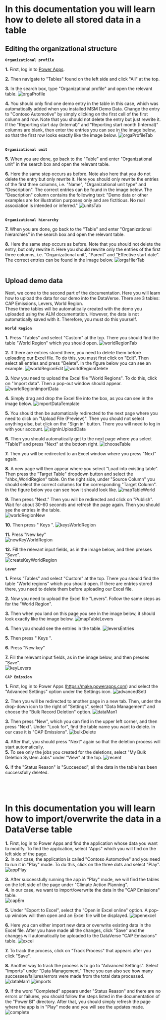 # In this documentation you will learn how to delete all stored data in a table

## Editing the organizational structure

**`Organizational profile`**

**1.** First, log in to [Power Apps](https://make.powerapps.com/).

**2.** Then navigate to "Tables" found on the left side and click "All" at the top.

**3.** In the search box, type "Organizational profile" and open the relevant table.
  ![orgaProfile](https://github.com/shbxio/CAP/assets/43991954/f1b3530a-9a3a-408b-ab7b-5095c7278f88)

**4.** You should only find one demo entry in the table in this case, which was automatically added when you installed MSM Demo Data. Change the entry to "Contoso Automotive" by simply clicking on the first cell of the first column and row. Note that you should not delete the entry but just rewrite it. If the "Reporting start day (Internal)" and "Reporting start month (Internal)" columns are blank, then enter the entries you can see in the image below, so that the first row looks exactly like the image below.
  ![orgaProfileTab](https://github.com/shbxio/CAP/assets/43991954/038cf34f-60d9-41a1-aaeb-81b097663aaf)
<br />
<br />

**`Organizational unit`**  

**5.** When you are done, go back to the "Table" and enter "Organizational unit" in the search box and open the relevant table.

**6.** Here the same step occurs as before. Note also here that you do not delete the entry but only rewrite it. Here you should only rewrite the entries of the first three columns, i.e. "Name", "Organizational unit type" and "Description". The correct entries can be found in the image below. The "Description" column contains the following text: "Demo data or other examples are for illustration purposes only and are fictitious. No real association is intended or inferred."
  ![unitsTab](https://github.com/shbxio/CAP/assets/43991954/fe9c3a39-21b0-4416-bcf3-76e9228c9b9f)
<br />
<br />

**`Organizational hierarchy`**

**7.** When you are done, go back to the "Table" and enter "Organizational hierarchies" in the search box and open the relevant table.

**8.** Here the same step occurs as before. Note that you should not delete the entry, but only rewrite it. Here you should rewrite only the entries of the first three columns, i.e. "Organizational unit", "Parent" and "Effective start date". The correct entries can be found in the image below.
  ![orgaHierTab](https://github.com/shbxio/CAP/assets/43991954/b76ac2df-7d4f-4c9b-9c88-71c8e6b4e56d)
<br />
<br />


## Upload demo data

Next, we come to the second part of the documentation. Here you will learn how to upload the data for our demo into the DataVerse. There are 3 tables: CAP Emissions, Levers, World Region. <br>
These three tables will be automatically created with the demo you uploaded using the ALM documentation. However, the data is not automatically saved with it. Therefore, you must do this yourself.

**`World Region`** 

**1.** Press "Tables" and select "Custom" at the top. There you should find the table "World Region" which you should open.
  ![worldRegionTab](https://github.com/shbxio/CAP/assets/43991954/bec82215-1860-4d48-9ffb-01ef383b5902)

**2.** If there are entries stored there, you need to delete them before uploading our Excel file. To do this, you must first click on "Edit". Then select all entries and press "Delete". In the figure below you can see an example.
![worldRegionEdit](https://github.com/shbxio/CAP/assets/43991954/c6d9425d-30ed-4336-8ff5-118bbd061278)
![worldRegionDelete](https://github.com/shbxio/CAP/assets/43991954/d87c5bee-36c5-4709-afc7-62151ee106bc)

**3.** Now you need to upload the Excel file "World Regions". To do this, click on "Import data". Then a pop-out window should appear.
![worldRegionImportData](https://github.com/shbxio/CAP/assets/43991954/2a6a7395-fd2b-4dcd-93c5-8b582ecd7509)
 
**4.** Simply drag and drop the Excel file into the box, as you can see in the image below.
![importDataTemplate](https://github.com/shbxio/CAP/assets/43991954/ea24effc-af94-4d0f-92a8-0c7380c1fea2)

**5.** You should then be automatically redirected to the next page where you need to click on "Upload File (Preview)". Then you should not select anything else, but click on the "Sign in" button. There you will need to log in with your account.
![signInUploadData](https://github.com/shbxio/CAP/assets/43991954/c8aecab5-8ebf-4e14-81ae-59f54f3b4436)
 
**6.** Then you should automatically get to the next page where you select "Table1" and press "Next" at the bottom right.
![chooseTable](https://github.com/shbxio/CAP/assets/43991954/89fc0487-412f-4c5a-a1d6-4e4e8d3b7287)

**7.** Then you will be redirected to an Excel window where you press "Next" again.
    
**8.** A new page will then appear where you select "Load into existing table". Then press the "Target Table" dropdown button and select the "shbx_WorldRegion" table. On the right side, under "Source Column" you should select the correct columns for the corresponding "Target Column". In the figure below you can see how it should look like.
![mapTableWorld](https://github.com/shbxio/CAP/assets/43991954/56233cca-b512-452d-8f14-609b36f87dc6)
 
**9.** Then press "Next." Then you will be redirected and click on "Publish". Wait for about 30-60 seconds and refresh the page again. Then you should see the entries in the table.
<br>
![worldRegionNew](https://github.com/shbxio/CAP/assets/43991954/191e39f4-60ec-4564-a839-71eb84f3cd3c)

**10.** Then press " Keys ".
![keysWorldRegion](https://github.com/shbxio/CAP/assets/43991954/9804bbaa-fa01-4527-8527-b5f7872d0a73)

**11.** Press "New key"
<br>
![newKeyWorldRegion](https://github.com/shbxio/CAP/assets/43991954/bb5e59a1-27a8-4f6b-87ba-9be3006b9f18)

**12.** Fill the relevant input fields, as in the image below, and then presses "Save".
<br>
![createKeyWorldRegion](https://github.com/shbxio/CAP/assets/43991954/c3070c4f-6f8d-4a8e-838f-b951e6870cf9)


**`Lever`** 

**1.** Press "Tables" and select "Custom" at the top. There you should find the table "World regions" which you should open. If there are entries stored there, you need to delete them before uploading our Excel file.

**2.** Now you need to upload the Excel file "Levers". Follow the same steps as for the "World Region".

**3.** Then when you land on this page you see in the image below, it should look exactly like the image below.
![mapTableLevers](https://github.com/shbxio/CAP/assets/43991954/a8a00500-b3ea-47ad-99e2-85a2f5d956d8)

**4.** Then you should see the entries in the table.
![leversEntries](https://github.com/shbxio/CAP/assets/43991954/639ccf82-26fc-4bf6-bdd4-f6c0d60979a2)

**5.** Then press " Keys ".

**6.** Press "New key"

**7.** Fill the relevant input fields, as in the image below, and then presses "Save".
<br>
![keyLevers](https://github.com/shbxio/CAP/assets/43991954/5a9c370d-7dda-45b7-a44b-b37e808426ab)


**`CAP Emission`** 




**1.** First, log in to Power Apps (https://make.powerapps.com) and select the "Advanced Settings" option under the Settings icon.
![advancedSett](https://github.com/shbxio/CAP/assets/43991954/43ccf942-6bcf-4980-874d-cfa950669ee8)


**2.** Then you will be redirected to another page in a new tab. Then, under the drop-down icon to the right of "Settings", select "Data Management" and choose the "Bulk Record Deletion" option.
![dataMan1](https://github.com/shbxio/CAP/assets/43991954/70d5681d-3773-4187-9fb5-a01961332a91)


**3.** Then press "New", which you can find in the upper left corner, and then press "Next". Under "Look for", find the table name you want to delete. In our case it is "CAP Emissions".
![bulkDelete](https://github.com/shbxio/CAP/assets/43991954/4b3c5dfc-2c11-4fc4-a86d-0d7c9caba947)


**4.** After that, you should press "Next" again so that the deletion process will start automatically. <br>
**5.** To see only the jobs you created for the deletions, select "My Bulk Deletion System Jobs" under "View" at the top.
![recent](https://github.com/shbxio/CAP/assets/43991954/d553b9f5-a71e-4554-9d53-6cf621adaab4)


**6.** If the "Status Reason" is "Succeeded", all the data in the table has been successfully deleted.
<br> <br> <br> <br>


# In this documentation you will learn how to import/overwrite the data in a DataVerse table

**1.** First, log in to Power Apps and find the application whose data you want to modify. To find the application, select "Apps" which you will find on the left side of the page. <br>
**2.** In our case, the application is called "Contoso Automotive" and you need to run it in "Play" mode. To do this, click on the three dots and select "Play".
![appPlay](https://github.com/shbxio/CAP/assets/43991954/7e579118-ab14-441b-8442-0f1dbfb56f4d)


**3.** After successfully running the app in "Play" mode, we will find the tables on the left side of the page under "Climate Action Planning". <br>
**4.** In our case, we want to import/overwrite the data in the "CAP Emissions" table. <br>
![capEm](https://github.com/shbxio/CAP/assets/43991954/f82a5f17-6132-47fe-aa64-31d1791cbadd)


**5.** Under "Export to Excel", select the "Open in Excel online" option. A pop-up window will then open and an Excel file will be displayed.
![openexcel](https://github.com/shbxio/CAP/assets/43991954/81dac95e-ad17-4ece-83e8-364544054575)


**6.** Here you can either import new data or overwrite existing data in the Excel file. After you have made all the changes, click "Save" and the changes will automatically be uploaded to the DataVerse "CAP Emissions" table.
![excel](https://github.com/shbxio/CAP/assets/43991954/f8ab09ae-b31d-4290-8616-4e2b063eb594)

	
**7.** To track the process, click on "Track Process" that appears after you click "Save". 

**8.** Another way to track the process is to go to "Advanced Settings". Select "Imports" under "Data Management." There you can also see how many successes/failures/errors were made from the total data processed.
![dataMan1](https://github.com/shbxio/CAP/assets/43991954/68780ace-9e52-4805-8a9d-8c009d2f5e41)
![imports](https://github.com/shbxio/CAP/assets/43991954/ceff375c-55d7-4425-b48c-2a7db10d14da)


**9.** If the word "Completed" appears under "Status Reason" and there are no errors or failures, you should follow the steps listed in the documentation of the "Power BI" directory. After that, you should simply refresh the page where the app is in "Play" mode and you will see the updates made. <br>
![complete](https://github.com/shbxio/CAP/assets/43991954/dc785812-a411-49c0-bbfc-2bdea8b97127)

